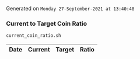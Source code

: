 Generated on `Monday 27-September-2021 at 13:40:48`

### Current to Target Coin Ratio
`current_coin_ratio.sh`

Date|Current|Target|Ratio
---|---|---|---
